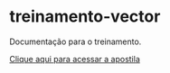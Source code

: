 # treinamento-vector
Documentação para o treinamento.

[Clique aqui para acessar a apostila](apostila.md)
